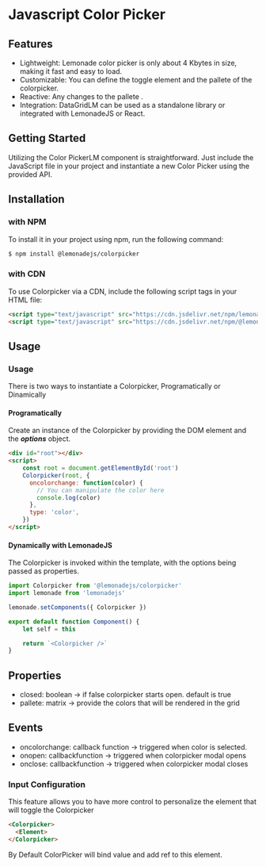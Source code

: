 # Javascript Color Picker

## Features

-   Lightweight: Lemonade color picker is only about 4 Kbytes in size, making it fast and easy to load.
-   Customizable: You can define the toggle element and the pallete of the colorpicker.
-   Reactive: Any changes to the pallete .
-   Integration: DataGridLM can be used as a standalone library or integrated with LemonadeJS or React.

## Getting Started

Utilizing the Color PickerLM component is straightforward. Just include the JavaScript file in your project and instantiate a new Color Picker using the provided API.

## Installation

### with NPM

To install it in your project using npm, run the following command:

```bash
$ npm install @lemonadejs/colorpicker
```

### with CDN

To use Colorpicker via a CDN, include the following script tags in your HTML file:

```html
<script type="text/javascript" src="https://cdn.jsdelivr.net/npm/lemonadejs/dist/lemonade.min.js"></script>
<script type="text/javascript" src="https://cdn.jsdelivr.net/npm/@lemonadejs/colorpicker/dist/index.min.js"></script>
```

## Usage

### Usage

There is two ways to instantiate a Colorpicker, Programatically or Dinamically

#### Programatically

Create an instance of the Colorpicker by providing the DOM element and the **_options_** object.

```html
<div id="root"></div>
<script>
    const root = document.getElementById('root')
    Colorpicker(root, {
      oncolorchange: function(color) {
        // You can manipulate the color here
        console.log(color)
      },
      type: 'color',
    })
</script>
```

#### Dynamically with LemonadeJS

The Colorpicker is invoked within the template, with the options being passed as properties.

```javascript
import Colorpicker from '@lemonadejs/colorpicker'
import lemonade from 'lemonadejs'

lemonade.setComponents({ Colorpicker })

export default function Component() {
    let self = this

    return `<Colorpicker />`
}
```

## Properties

- closed: boolean -> if false colorpicker starts open. default is true
- pallete: matrix -> provide the colors that will be rendered in the grid

## Events

- oncolorchange: callback function -> triggered when color is selected.
- onopen: callbackfunction -> triggered when colorpicker modal opens
- onclose: callbackfunction -> triggered when colorpicker modal closes


### Input Configuration

This feature allows you to have more control to personalize the element that will toggle the Colorpicker

```html
<Colorpicker>
  <Element>
</Colorpicker>
```

By Default ColorPicker will bind value and add ref to this element.